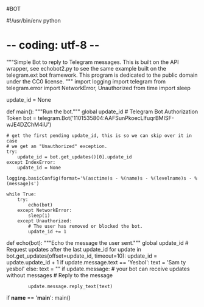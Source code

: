 #BOT

#!/usr/bin/env python
# -- coding: utf-8 --
"""Simple Bot to reply to Telegram messages.
This is built on the API wrapper, see echobot2.py to see the same example built
on the telegram.ext bot framework.
This program is dedicated to the public domain under the CC0 license.
"""
import logging
import telegram
from telegram.error import NetworkError, Unauthorized
from time import sleep


update_id = None


def main():
    """Run the bot."""
    global update_id
    # Telegram Bot Authorization Token
    bot = telegram.Bot('1101535804:AAFSunPkoecLlfuqrBMISF-wJE4DZChM4iU')

    # get the first pending update_id, this is so we can skip over it in case
    # we get an "Unauthorized" exception.
    try:
        update_id = bot.get_updates()[0].update_id
    except IndexError:
        update_id = None

    logging.basicConfig(format='%(asctime)s - %(name)s - %(levelname)s - %(message)s')

    while True:
        try:
            echo(bot)
        except NetworkError:
            sleep(1)
        except Unauthorized:
            # The user has removed or blocked the bot.
            update_id += 1


def echo(bot):
    """Echo the message the user sent."""
    global update_id
    # Request updates after the last update_id
    for update in bot.get_updates(offset=update_id, timeout=10):
        update_id = update.update_id + 1
        if update.message.text == 'Yesbol':
            text = 'Sam ty yesbol'
        else:
            text = ""
        if update.message:  # your bot can receive updates without messages
            # Reply to the message

            update.message.reply_text(text)


if __name__ == '__main__':
    main()
